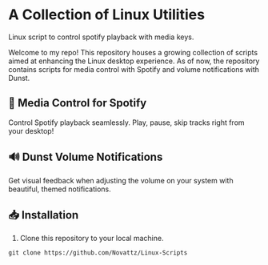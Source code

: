 # A Collection of Linux Utilities 
Linux script to control spotify playback with media keys.

Welcome to my repo! This repository houses a growing collection of scripts aimed at enhancing the Linux desktop experience. As of now, the repository contains scripts for media control with Spotify and volume notifications with Dunst.

## 🎵 Media Control for Spotify
Control Spotify playback seamlessly. Play, pause, skip tracks right from your desktop!

## 🔊 Dunst Volume Notifications
Get visual feedback when adjusting the volume on your system with beautiful, themed notifications.

## 📥 Installation
1. Clone this repository to your local machine.
```
git clone https://github.com/Novattz/Linux-Scripts
